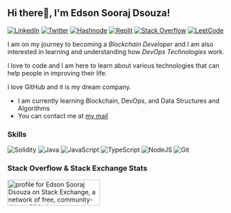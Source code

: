 ## Hi there👋, I'm Edson Sooraj Dsouza!

[![LinkedIn](https://img.shields.io/badge/linkedin-%230077B5.svg?style=for-the-badge&logo=linkedin&logoColor=white)](https://www.linkedin.com/in/edson-sooraj-dsouza-7b110a241/)
[![Twitter](https://img.shields.io/badge/Twitter-%231DA1F2.svg?style=for-the-badge&logo=Twitter&logoColor=white)](https://twitter.com/edsondsouza)
[![Hashnode](https://img.shields.io/badge/Hashnode-2962FF?style=for-the-badge&logo=hashnode&logoColor=white)](https://hashnode.com/@edsondsouza)
[![Replit](https://img.shields.io/badge/Replit-DD1200?style=for-the-badge&logo=Replit&logoColor=white)](https://replit.com/@edson-dsouza)
[![Stack Overflow](https://img.shields.io/badge/-Stackoverflow-FE7A16?style=for-the-badge&logo=stack-overflow&logoColor=white)](https://stackoverflow.com/users/18517557/edson-sooraj-dsouza)
[![LeetCode](https://img.shields.io/badge/LeetCode-000000?style=for-the-badge&logo=LeetCode&logoColor=#d16c06)](https://leetcode.com/edsodz/)

I am on my journey to becoming a *Blockchain Developer* and I am also interested in learning and understanding how *DevOps Technologies* work.

I love to code and I am here to learn about various technologies that can help people in improving their life.

I love GitHub and it is my dream company.

- I am currently learning Blockchain, DevOps, and Data Structures and Algorithms
- You can contact me at [my mail](mailto:edsonsouzadev@outlook.com)

### Skills
![Solidity](https://img.shields.io/badge/Solidity-%23363636.svg?style=for-the-badge&logo=solidity&logoColor=white)
![Java](https://img.shields.io/badge/java-%23ED8B00.svg?style=for-the-badge&logo=java&logoColor=white)
![JavaScript](https://img.shields.io/badge/javascript-%23323330.svg?style=for-the-badge&logo=javascript&logoColor=%23F7DF1E)
![TypeScript](https://img.shields.io/badge/typescript-%23007ACC.svg?style=for-the-badge&logo=typescript&logoColor=white)
![NodeJS](https://img.shields.io/badge/node.js-6DA55F?style=for-the-badge&logo=node.js&logoColor=white)
![Git](https://img.shields.io/badge/git-%23F05033.svg?style=for-the-badge&logo=git&logoColor=white)

### Stack Overflow & Stack Exchange Stats

<a href="https://meta.stackexchange.com/users/1331166/edson-sooraj-dsouza"><img src="https://meta.stackexchange.com/users/flair/1331166.png" width="208" height="58" alt="profile for Edson Sooraj Dsouza on Stack Exchange, a network of free, community-driven Q&amp;A sites" title="profile for Edson Sooraj Dsouza on Stack Exchange, a network of free, community-driven Q&amp;A sites" /></a>
